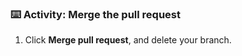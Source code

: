 ### :keyboard: Activity: Merge the pull request

1. Click **Merge pull request**, and delete your branch.
